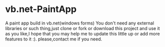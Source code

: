 # vb.net-PaintApp
A paint app build in vb.net(windows forms)
You don't need any external libraries or such thing,just clone or fork or download this project and use it as you like,I hope that you may help me to update this little up or add more features to it :).
please,contact me if you need.
<!-- Ahmad Alqaisi:ahmedhamed1312@gmail.com -->
